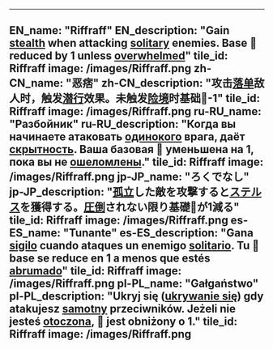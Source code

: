 ---

EN_name: "Riffraff"
EN_description: "Gain <u>stealth</u> when attacking <u>solitary</u> enemies. Base 🔸 reduced by 1 unless <u>overwhelmed</u>"
tile_id: Riffraff
image: /images/Riffraff.png
zh-CN_name: "恶痞"
zh-CN_description: "攻击<u>落单</u>敌人时，触发<u>潜行</u>效果。未触发<u>险境</u>时基础🔸-1"
tile_id: Riffraff
image: /images/Riffraff.png
ru-RU_name: "Разбойник"
ru-RU_description: "Когда вы начинаете атаковать <u>одинокого</u> врага, даёт <u>скрытность</u>. Ваша базовая 🔸 уменьшена на 1, пока вы не <u>ошеломлены</u>."
tile_id: Riffraff
image: /images/Riffraff.png
jp-JP_name: "ろくでなし"
jp-JP_description: "<u>孤立</u>した敵を攻撃すると<u>ステルス</u>を獲得する。<u>圧倒</u>されない限り基礎🔸が1減る"
tile_id: Riffraff
image: /images/Riffraff.png
es-ES_name: "Tunante"
es-ES_description: "Gana <u>sigilo</u> cuando ataques un enemigo <u>solitario</u>. Tu 🔸 base se reduce en 1 a menos que estés <u>abrumado</u>"
tile_id: Riffraff
image: /images/Riffraff.png
pl-PL_name: "Gałgaństwo"
pl-PL_description: "Ukryj się (<u>ukrywanie się</u>) gdy atakujesz <u>samotny</u> przeciwników. Jeżeli nie jesteś <u>otoczona</u>, 🔸 jest obniżony o 1."
tile_id: Riffraff
image: /images/Riffraff.png
---